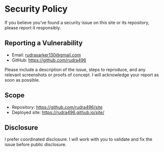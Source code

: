 # Security Policy

If you believe you’ve found a security issue on this site or its repository, please report it responsibly.

## Reporting a Vulnerability

- Email: rudrasarker130@gmail.com
- GitHub: https://github.com/rudra496

Please include a description of the issue, steps to reproduce, and any relevant screenshots or proofs of concept. I will acknowledge your report as soon as possible.

## Scope

- Repository: https://github.com/rudra496/site
- Deployed site: https://rudra496.github.io/site/

## Disclosure

I prefer coordinated disclosure. I will work with you to validate and fix the issue before public disclosure.